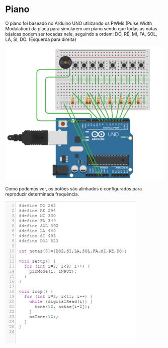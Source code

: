 # Piano

O piano foi baseado no Arduino UNO utilizando os PWMs (Pulse Width Modulation) da placa para simularem um piano sendo que todas
as notas básicas podem ser tocadas nele, seguindo a ordem: DÓ, RÉ, MI, FA, SOL, LÁ, SI, DÓ. (Esquerda para direita)

![Alt Text](https://github.com/lucasquental/Piano/blob/master/imagem%201%20git.png)

Como podemos ver, os botões são alinhados e configurados para reproduzir determinada frequência.

![Alt Text](https://github.com/lucasquental/Piano/blob/master/imagem%202%20git.png)
